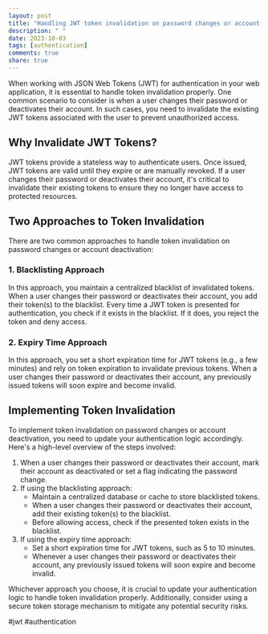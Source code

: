 ```yaml
---
layout: post
title: "Handling JWT token invalidation on password changes or account deactivation"
description: " "
date: 2023-10-03
tags: [authentication]
comments: true
share: true
---
```


When working with JSON Web Tokens (JWT) for authentication in your web application, it is essential to handle token invalidation properly. One common scenario to consider is when a user changes their password or deactivates their account. In such cases, you need to invalidate the existing JWT tokens associated with the user to prevent unauthorized access.

## Why Invalidate JWT Tokens?

JWT tokens provide a stateless way to authenticate users. Once issued, JWT tokens are valid until they expire or are manually revoked. If a user changes their password or deactivates their account, it's critical to invalidate their existing tokens to ensure they no longer have access to protected resources.

## Two Approaches to Token Invalidation

There are two common approaches to handle token invalidation on password changes or account deactivation:

### 1. Blacklisting Approach

In this approach, you maintain a centralized blacklist of invalidated tokens. When a user changes their password or deactivates their account, you add their token(s) to the blacklist. Every time a JWT token is presented for authentication, you check if it exists in the blacklist. If it does, you reject the token and deny access.

### 2. Expiry Time Approach

In this approach, you set a short expiration time for JWT tokens (e.g., a few minutes) and rely on token expiration to invalidate previous tokens. When a user changes their password or deactivates their account, any previously issued tokens will soon expire and become invalid.

## Implementing Token Invalidation

To implement token invalidation on password changes or account deactivation, you need to update your authentication logic accordingly. Here's a high-level overview of the steps involved:

1. When a user changes their password or deactivates their account, mark their account as deactivated or set a flag indicating the password change.
2. If using the blacklisting approach:
   - Maintain a centralized database or cache to store blacklisted tokens.
   - When a user changes their password or deactivates their account, add their existing token(s) to the blacklist.
   - Before allowing access, check if the presented token exists in the blacklist.
3. If using the expiry time approach:
   - Set a short expiration time for JWT tokens, such as 5 to 10 minutes.
   - Whenever a user changes their password or deactivates their account, any previously issued tokens will soon expire and become invalid.

Whichever approach you choose, it is crucial to update your authentication logic to handle token invalidation properly. Additionally, consider using a secure token storage mechanism to mitigate any potential security risks.

#jwt #authentication